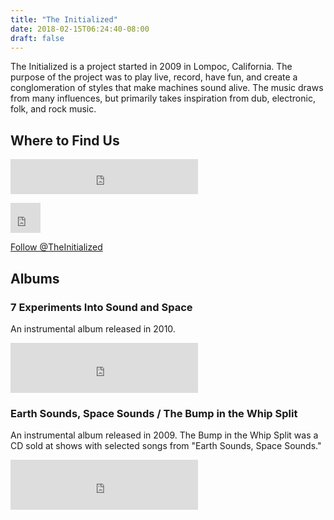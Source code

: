 ```yaml
---
title: "The Initialized"
date: 2018-02-15T06:24:40-08:00
draft: false
---
```


The Initialized is a project started in 2009 in Lompoc, California. The purpose of the project was to play live, record, have fun, and create a conglomeration of styles that make machines sound alive. The music draws from many influences, but primarily takes inspiration from dub, electronic, folk, and rock music.

## Where to Find Us

<p>
<iframe src="https://open.spotify.com/follow/1/?uri=spotify:artist:0i7PtrnacAFH8FV1eQjMou&size=detail&theme=dark&show-count=0" width="300" height="56" scrolling="no" frameborder="0" style="border:none; overflow:hidden;" allowtransparency="true"></iframe>
</p>

<p>
<iframe allowtransparency="true" scrolling="no" frameborder="no" src="https://w.soundcloud.com/icon/?url=http%3A%2F%2Fsoundcloud.com%2Fthe-initialized&color=orange_white&size=48" style="width: 48px; height: 48px;"></iframe>
</p>

<p>
<a href="https://twitter.com/TheInitialized?ref_src=twsrc%5Etfw" class="twitter-follow-button" data-show-count="false">Follow @TheInitialized</a><script async src="https://platform.twitter.com/widgets.js" charset="utf-8"></script>
</p>

## Albums

### 7 Experiments Into Sound and Space

An instrumental album released in 2010.

<iframe src="https://open.spotify.com/embed?uri=spotify:album:09aLOu573M45fILArZhmHO" width="300" height="80" frameborder="0" allowtransparency="true"></iframe>

### Earth Sounds, Space Sounds / The Bump in the Whip Split

An instrumental album released in 2009. The Bump in the Whip Split was a CD sold at shows with selected songs from "Earth Sounds, Space Sounds."

<iframe src="https://open.spotify.com/embed?uri=spotify:album:6u8QruTVmunOnqW2GgKYJG" width="300" height="80" frameborder="0" allowtransparency="true"></iframe>